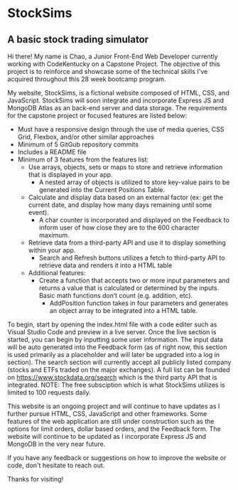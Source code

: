 # StockSims
## A basic stock trading simulator 
Hi there! My name is Chao, a Junior Front-End Web Developer currently working with CodeKentucky on a Capstone Project. The objective of this project is to reinforce and showcase some of the technical skills I've acquired throughout this 28 week bootcamp program. 

My website, StockSims, is a fictional website composed of HTML, CSS, and JavaScript. StockSims will soon integrate and incorporate Express JS and MongoDB Atlas as an back-end server and data storage. The requirements for the capstone project or focused features are listed below:

- Must have a responsive design through the use of media queries, CSS Grid, Flexbox, and/or other similar approaches
- Minimum of 5 GitGub repository commits
- Includes a README file
- Minimum of 3 features from the features list:
  - Use arrays, objects, sets or maps to store and retrieve information that is displayed in your app.
    - A nested array of objects is utilized to store key-value pairs to be generated into the Current Positions Table.
  - Calculate and display data based on an external factor (ex: get the current date, and display how many days remaining until some event).
    - A char counter is incorporated  and displayed on the Feedback to inform user of how close they are to the 600 character maximum. 
  - Retrieve data from a third-party API and use it to display something within your app.
    - Search and Refresh buttons utilizes a fetch to third-party API to retrieve data and renders it into a HTML table
  - Additional features:
    - Create a function that accepts two or more input parameters and returns a value that is calculated or determined by the inputs.  Basic math functions don’t count (e.g. addition, etc).
        - AddPosition function takes in four parameters and generates an object array to be integrated into a HTML table.

To begin, start by opening the index.html file with a code editer such as Visual Studio Code and preview in a live server. Once the live section is started, you can begin by inputting some user information. The input data will be auto generated into the Feedback form (as of right now, this section is used primarily as a placeholder and will later be upgraded into a log in section). The search section will currently accept all publicly listed company (stocks and ETFs traded on the major exchanges). A full list can be founded on https://www.stockdata.org/search which is the third party API that is integrated. NOTE: The free subsciption which is what StockSims utilizes is limited to 100 requests daily. 

This website is an ongoing project and will continue to have updates as I further pursue HTML, CSS, JavaScript and other frameworks. Some features of the web application are still under construction such as the options for limit orders, dollar based orders, and the Feedback form. The website will continue to be updated as I incorporate Express JS and MongoDB in the very near future. 

If you have any feedback or suggestions on how to improve the website or code, don't hesitate to reach out.

Thanks for visiting!
